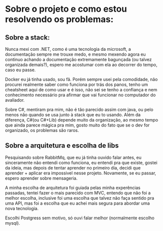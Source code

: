 # Sobre o projeto e como estou resolvendo os problemas:

## Sobre a stack: 
Nunca mexi com .NET, como é uma tecnologia da microsoft, a documentação sempre me trouxe medo, e mesmo mexendo agora eu continuo achando a documentação extremamente bagunçada (ou talvez organizada demais?), espero me acostumar com ela ao decorrer do tempo, caso eu passe.

Docker eu já tinha usado, sou fã. Porém sempre usei pela comodidade, não procurei realmente saber como funciona por trás dos panos, tenho um cheatsheet aqui de como usar e é isso, não sei se tenho a confiança e nem conhecimento necessário pra afirmar que vai funcionar no computador do avaliador.

Sobre C#, mentiram pra mim, não é tão parecido assim com java, ou pelo menos não quando se usa junto à stack que eu to usando. Além da diferença, C#(ou C#+Lib) depende muito da organização, ao mesmo tempo que ainda parece mágica pra mim, gosto muito do fato que se o dev for organizado, os problemas são raros.

## Sobre a arquitetura e escolha de libs

Pesquisando sobre RabbitMq, que eu já tinha ouvido falar antes, eu sinceramente não entendi como funciona, eu entendi pra que existe, gostei da ideia, mas depois de tentar aprender no primeiro dia, decidi que aprender + aplicar era impossivel nesse projeto. Novamente, se eu passar, espero aprender sobre mensageria.

A minha escolha de arquitetura foi guiada pelas minha experências passadas, tentei fazer o mais parecido com MVC, entendo que não foi a melhor escolha, inclusive foi uma escolha que talvez não faça sentido pra uma API, mas foi a escolha que eu achei mais segura para abordar uma nova tecnologia.

Escolhi Postgress sem motivo, só ouvi falar melhor (normalmente escolho mysql).

